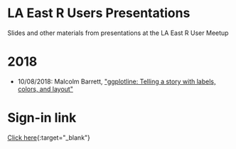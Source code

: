 # LA East R Users Presentations
Slides and other materials from presentations at the LA East R User Meetup

# 2018
* 10/08/2018: Malcolm Barrett, ["ggplotline: Telling a story with labels, colors, and layout"](https://malco.io/slides/ggplotline/#1)

# Sign-in link
[Click here](https://goo.gl/forms/fA6nZfX6W1GX0h5w1){:target="_blank"}
